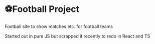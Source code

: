 # ⚽Football Project
Football site to show matches etc. for football teams

Started out in pure JS but scrapped it recently to redo in React and TS

